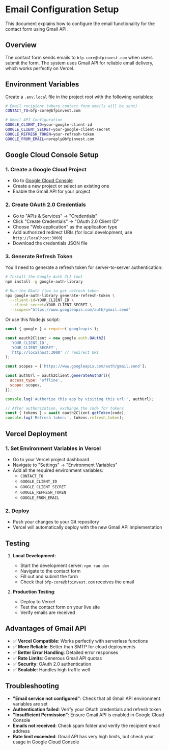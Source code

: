 # Email Configuration Setup

This document explains how to configure the email functionality for the contact form using Gmail API.

## Overview

The contact form sends emails to `bfp-core@bfpinvest.com` when users submit the form. The system uses Gmail API for reliable email delivery, which works perfectly on Vercel.

## Environment Variables

Create a `.env.local` file in the project root with the following variables:

```bash
# Email recipient (where contact form emails will be sent)
CONTACT_TO=bfp-core@bfpinvest.com

# Gmail API Configuration
GOOGLE_CLIENT_ID=your-google-client-id
GOOGLE_CLIENT_SECRET=your-google-client-secret
GOOGLE_REFRESH_TOKEN=your-refresh-token
GOOGLE_FROM_EMAIL=noreply@bfpinvest.com
```

## Google Cloud Console Setup

### 1. Create a Google Cloud Project
- Go to [Google Cloud Console](https://console.cloud.google.com/)
- Create a new project or select an existing one
- Enable the Gmail API for your project

### 2. Create OAuth 2.0 Credentials
- Go to "APIs & Services" → "Credentials"
- Click "Create Credentials" → "OAuth 2.0 Client ID"
- Choose "Web application" as the application type
- Add authorized redirect URIs (for local development, use `http://localhost:3000`)
- Download the credentials JSON file

### 3. Generate Refresh Token
You'll need to generate a refresh token for server-to-server authentication:

```bash
# Install the Google Auth CLI tool
npm install -g google-auth-library

# Run the OAuth flow to get refresh token
npx google-auth-library generate-refresh-token \
  --client-id=YOUR_CLIENT_ID \
  --client-secret=YOUR_CLIENT_SECRET \
  --scopes="https://www.googleapis.com/auth/gmail.send"
```

Or use this Node.js script:

```javascript
const { google } = require('googleapis');

const oauth2Client = new google.auth.OAuth2(
  'YOUR_CLIENT_ID',
  'YOUR_CLIENT_SECRET',
  'http://localhost:3000' // redirect URI
);

const scopes = ['https://www.googleapis.com/auth/gmail.send'];

const authUrl = oauth2Client.generateAuthUrl({
  access_type: 'offline',
  scope: scopes,
});

console.log('Authorize this app by visiting this url:', authUrl);

// After authorization, exchange the code for tokens
const { tokens } = await oauth2Client.getToken(code);
console.log('Refresh token:', tokens.refresh_token);
```

## Vercel Deployment

### 1. Set Environment Variables in Vercel
- Go to your Vercel project dashboard
- Navigate to "Settings" → "Environment Variables"
- Add all the required environment variables:
  - `CONTACT_TO`
  - `GOOGLE_CLIENT_ID`
  - `GOOGLE_CLIENT_SECRET`
  - `GOOGLE_REFRESH_TOKEN`
  - `GOOGLE_FROM_EMAIL`

### 2. Deploy
- Push your changes to your Git repository
- Vercel will automatically deploy with the new Gmail API implementation

## Testing

1. **Local Development**:
   - Start the development server: `npm run dev`
   - Navigate to the contact form
   - Fill out and submit the form
   - Check that `bfp-core@bfpinvest.com` receives the email

2. **Production Testing**:
   - Deploy to Vercel
   - Test the contact form on your live site
   - Verify emails are received

## Advantages of Gmail API

- ✅ **Vercel Compatible**: Works perfectly with serverless functions
- ✅ **More Reliable**: Better than SMTP for cloud deployments
- ✅ **Better Error Handling**: Detailed error responses
- ✅ **Rate Limits**: Generous Gmail API quotas
- ✅ **Security**: OAuth 2.0 authentication
- ✅ **Scalable**: Handles high traffic well

## Troubleshooting

- **"Email service not configured"**: Check that all Gmail API environment variables are set
- **Authentication failed**: Verify your OAuth credentials and refresh token
- **"Insufficient Permission"**: Ensure Gmail API is enabled in Google Cloud Console
- **Emails not received**: Check spam folder and verify the recipient email address
- **Rate limit exceeded**: Gmail API has very high limits, but check your usage in Google Cloud Console
